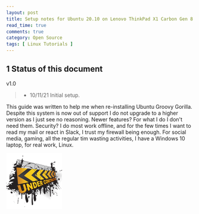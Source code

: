 ```yaml
---
layout: post
title: Setup notes for Ubuntu 20.10 on Lenovo ThinkPad X1 Carbon Gen 8
read_time: true
comments: true
category: Open Source 
tags: [ Linux Tutorials ]
---
```


**1 Status of this document**
-----------------------------

v1.0
> * 10/11/21 Initial setup.

This guide was written to help me when re-installing Ubuntu Groovy Gorilla. Despite this system is now out of support I do not upgrade to a higher version as I just see no reasoning. Newer features? For what I do I don't need them. Security? I do most work offline, and for the few times I want to read my mail or react in Slack, I trust my firewall being enough. For social media, gaming, all the regular tim wasting activities, I have a Windows 10 laptop, for real work, Linux.

![](/assets/under-construction.png)
